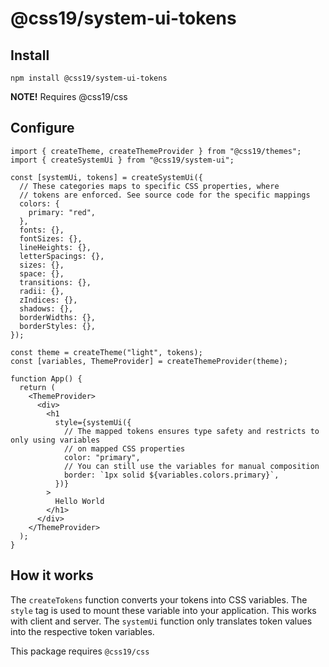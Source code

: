 # @css19/system-ui-tokens

## Install

```shell
npm install @css19/system-ui-tokens
```

**NOTE!** Requires @css19/css

## Configure

```tsx
import { createTheme, createThemeProvider } from "@css19/themes";
import { createSystemUi } from "@css19/system-ui";

const [systemUi, tokens] = createSystemUi({
  // These categories maps to specific CSS properties, where
  // tokens are enforced. See source code for the specific mappings
  colors: {
    primary: "red",
  },
  fonts: {},
  fontSizes: {},
  lineHeights: {},
  letterSpacings: {},
  sizes: {},
  space: {},
  transitions: {},
  radii: {},
  zIndices: {},
  shadows: {},
  borderWidths: {},
  borderStyles: {},
});

const theme = createTheme("light", tokens);
const [variables, ThemeProvider] = createThemeProvider(theme);

function App() {
  return (
    <ThemeProvider>
      <div>
        <h1
          style={systemUi({
            // The mapped tokens ensures type safety and restricts to only using variables
            // on mapped CSS properties
            color: "primary",
            // You can still use the variables for manual composition
            border: `1px solid ${variables.colors.primary}`,
          })}
        >
          Hello World
        </h1>
      </div>
    </ThemeProvider>
  );
}
```

## How it works

The `createTokens` function converts your tokens into CSS variables. The `style` tag is used to mount these variable into your application. This works with client and server. The `systemUi` function only translates token values into the respective token variables.

This package requires `@css19/css`
